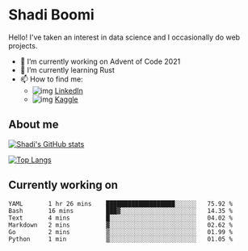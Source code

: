# Shadi Boomi

Hello! I've taken an interest in data science and I occasionally do web projects.

- 🔭 I’m currently working on Advent of Code 2021
- 🌱 I’m currently learning Rust
- 📫 How to find me: 
  - ![img](https://www.linkedin.com/favicon.ico) [LinkedIn](https://www.linkedin.com/in/shadiboomi/)
  - ![img](https://www.kaggle.com/static/images/favicon.ico) [Kaggle](https://www.kaggle.com/sboomi)

##  About me

[![Shadi's GitHub stats](https://github-readme-stats.vercel.app/api?username=sboomi&show_icons=true&theme=radical)](https://github.com/anuraghazra/github-readme-stats)

[![Top Langs](https://github-readme-stats.vercel.app/api/top-langs/?username=sboomi&layout=compact&theme=default)](https://github.com/anuraghazra/github-readme-stats)

## Currently working on

<!--START_SECTION:waka-->

```text
YAML       1 hr 26 mins    ███████████████████░░░░░░   75.92 %
Bash       16 mins         ███▓░░░░░░░░░░░░░░░░░░░░░   14.35 %
Text       4 mins          █░░░░░░░░░░░░░░░░░░░░░░░░   04.02 %
Markdown   2 mins          ▓░░░░░░░░░░░░░░░░░░░░░░░░   02.62 %
Go         2 mins          ▒░░░░░░░░░░░░░░░░░░░░░░░░   01.99 %
Python     1 min           ▒░░░░░░░░░░░░░░░░░░░░░░░░   01.05 %
```

<!--END_SECTION:waka-->
